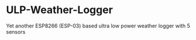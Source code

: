 # ULP-Weather-Logger
Yet another ESP8266 (ESP-03) based ultra low power weather logger with 5 sensors
